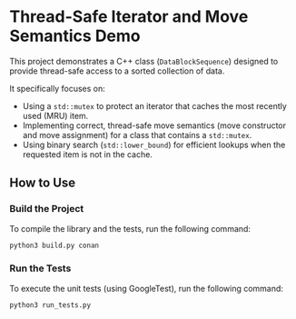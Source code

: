 # Thread-Safe Iterator and Move Semantics Demo

This project demonstrates a C++ class (`DataBlockSequence`) designed to provide thread-safe access to a sorted collection of data.

It specifically focuses on:
- Using a `std::mutex` to protect an iterator that caches the most recently used (MRU) item.
- Implementing correct, thread-safe move semantics (move constructor and move assignment) for a class that contains a `std::mutex`.
- Using binary search (`std::lower_bound`) for efficient lookups when the requested item is not in the cache.

## How to Use

### Build the Project
To compile the library and the tests, run the following command:
```bash
python3 build.py conan
```

### Run the Tests
To execute the unit tests (using GoogleTest), run the following command:
```bash
python3 run_tests.py
```

